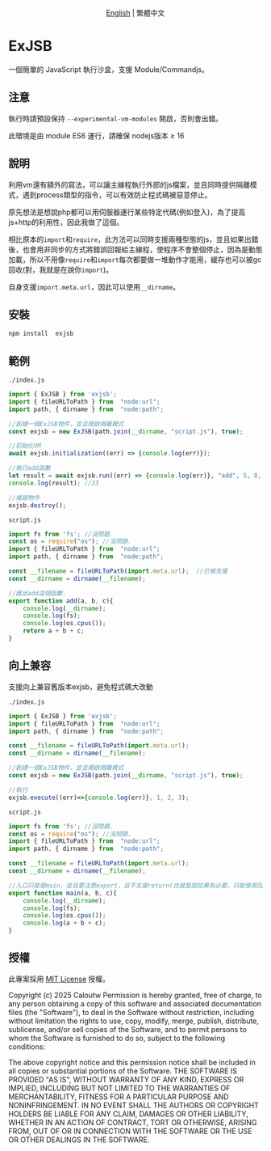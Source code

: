 <div  align="center">
<a  href="README.md">English</a> | 繁體中文
</div>

# ExJSB
一個簡單的 JavaScript 執行沙盒，支援 Module/Commandjs。

## 注意
執行時請預設保持 ``--experimental-vm-modules`` 開啟，否則會出錯。

此環境是由 module ES6 運行，請確保 nodejs版本 ≥ 16

## 說明
利用vm還有額外的寫法，可以讓主線程執行外部的js檔案，並且同時提供隔離模式，遇到process類型的指令，可以有效防止程式碼被惡意停止。

原先想法是想說php都可以用伺服器運行某些特定代碼(例如登入)，為了提高js+http的利用性，因此我做了這個。

相比原本的``import``和``require``，此方法可以同時支援兩種型態的js，並且如果出錯後，也會用非同步的方式將錯誤回報給主線程，使程序不會整個停止，因為是動態加載，所以不用像``require``和``import``每次都要做一堆動作才能用，緩存也可以被gc回收(對，我就是在說你``import``)。

自身支援``import.meta.url``，因此可以使用``__dirname``。

## 安裝
```bash
npm install  exjsb
```

## 範例
``./index.js``
```javascript
import { ExJSB } from 'exjsb';
import { fileURLToPath } from  "node:url";
import path, { dirname } from  "node:path";

//創建一個ExJSB物件，並且開啟隔離模式
const exjsb = new ExJSB(path.join(__dirname, "script.js"), true);

//初始化VM
await exjsb.initialization((err) => {console.log(err)});

//執行add函數
let result = await exjsb.run((err) => {console.log(err)}, "add", 5, 8, 10);
console.log(result); //23

//摧毀物件
exjsb.destroy();
```

``script.js``
```javascript
import fs from 'fs'; //沒問題.
const os = require("os"); //沒問題.
import { fileURLToPath } from  "node:url";
import path, { dirname } from  "node:path";

const __filename = fileURLToPath(import.meta.url);	//已被支援
const __dirname = dirname(__filename);

//匯出add這個函數.
export function add(a, b, c){
	console.log(__dirname);
    console.log(fs);
    console.log(os.cpus());
    return a + b + c;
}
```

## 向上兼容

支援向上兼容舊版本exjsb，避免程式碼大改動

``./index.js``
```javascript
import { ExJSB } from 'exjsb';
import { fileURLToPath } from  "node:url";
import path, { dirname } from  "node:path";

const __filename = fileURLToPath(import.meta.url);
const __dirname = dirname(__filename);

//創建一個ExJSB物件，並且開啟隔離模式
const exjsb = new ExJSB(path.join(__dirname, "script.js"), true);

//執行
exjsb.execute((err)=>{console.log(err)}, 1, 2, 3);
```

``script.js``
```javascript
import fs from 'fs'; //沒問題.
const os = require("os"); //沒問題.
import { fileURLToPath } from  "node:url";
import path, { dirname } from  "node:path";

const __filename = fileURLToPath(import.meta.url);
const __dirname = dirname(__filename);

//入口只能是main，並且要注意export，且不支援return(也就是說如果有必要，只能使用回調函數).
export function main(a, b, c){
	console.log(__dirname);
    console.log(fs);
    console.log(os.cpus());
    console.log(a + b + c);
}
```

## 授權
此專案採用 [MIT License](LICENSE) 授權。

Copyright (c) 2025 Caloutw
Permission is hereby granted, free of charge, to any person obtaining a copy
of this software and associated documentation files (the "Software"), to deal
in the Software without restriction, including without limitation the rights
to use, copy, modify, merge, publish, distribute, sublicense, and/or sell
copies of the Software, and to permit persons to whom the Software is
furnished to do so, subject to the following conditions:

The above copyright notice and this permission notice shall be included in all
copies or substantial portions of the Software.
THE SOFTWARE IS PROVIDED "AS IS", WITHOUT WARRANTY OF ANY KIND, EXPRESS OR
IMPLIED, INCLUDING BUT NOT LIMITED TO THE WARRANTIES OF MERCHANTABILITY,
FITNESS FOR A PARTICULAR PURPOSE AND NONINFRINGEMENT. IN NO EVENT SHALL THE
AUTHORS OR COPYRIGHT HOLDERS BE LIABLE FOR ANY CLAIM, DAMAGES OR OTHER
LIABILITY, WHETHER IN AN ACTION OF CONTRACT, TORT OR OTHERWISE, ARISING FROM,
OUT OF OR IN CONNECTION WITH THE SOFTWARE OR THE USE OR OTHER DEALINGS IN THE SOFTWARE.